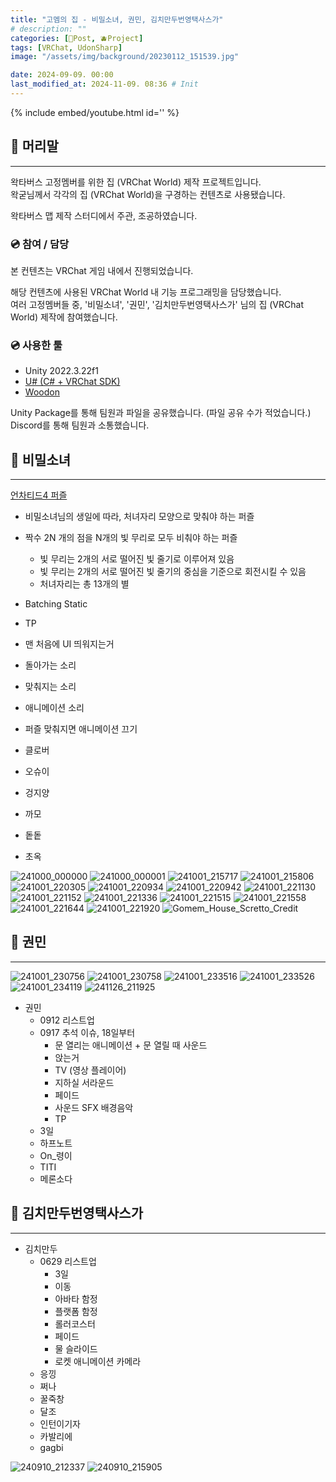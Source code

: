 ```yaml
---
title: "고멤의 집 - 비밀소녀, 권민, 김치만두번영택사스가"
# description: ""
categories: [📀Post, 🫐Project]
tags: [VRChat, UdonSharp]
image: "/assets/img/background/20230112_151539.jpg"

date: 2024-09-09. 00:00
last_modified_at: 2024-11-09. 08:36 # Init
---
```


{% include embed/youtube.html id='' %}

## 📀 머리말

---

왁타버스 고정멤버를 위한 집 (VRChat World) 제작 프로젝트입니다.  
왁굳님께서 각각의 집 (VRChat World)을 구경하는 컨텐츠로 사용됐습니다.  

왁타버스 맵 제작 스터디에서 주관, 조공하였습니다.  

### 💿 참여 / 담당

본 컨텐츠는 VRChat 게임 내에서 진행되었습니다.  

해당 컨텐츠에 사용된 VRChat World 내 기능 프로그래밍을 담당했습니다.  
여러 고정멤버들 중, '비밀소녀', '권민', '김치만두번영택사스가' 님의 집 (VRChat World) 제작에 참여했습니다.  

### 💿 사용한 툴

- Unity 2022.3.22f1
- [U# (C# + VRChat SDK)](https://udonsharp.docs.vrchat.com/)
- [Woodon](https://github.com/wrchat/Woodon)

Unity Package를 통해 팀원과 파일을 공유했습니다. (파일 공유 수가 적었습니다.)  
Discord를 통해 팀원과 소통했습니다.  

## 📀 비밀소녀

---

[언차티드4 퍼즐](https://youtu.be/JHXERIrnP9U?si=YsjDNXqDDtq4HTUh&t=240)  

- 비밀소녀님의 생일에 따라, 처녀자리 모양으로 맞춰야 하는 퍼즐

- 짝수 2N 개의 점을 N개의 빛 무리로 모두 비춰야 하는 퍼즐
  - 빛 무리는 2개의 서로 떨어진 빛 줄기로 이루어져 있음
  - 빛 무리는 2개의 서로 떨어진 빛 줄기의 중심을 기준으로 회전시킬 수 있음
  - 처녀자리는 총 13개의 별

- Batching Static
- TP

- 맨 처음에 UI 띄워지는거
- 돌아가는 소리
- 맞춰지는 소리
- 애니메이션 소리
- 퍼즐 맞춰지면 애니메이션 끄기

- 클로버
- 오슈이
- 겅지양
- 까모
- 돝돝
- 초옥

![241000_000000](/assets/project/Gomem_House/Scretto/241000_000000.png)
![241000_000001](/assets/project/Gomem_House/Scretto/241000_000001.png)
![241001_215717](/assets/project/Gomem_House/Scretto/241001_215717.png)
![241001_215806](/assets/project/Gomem_House/Scretto/241001_215806.png)
![241001_220305](/assets/project/Gomem_House/Scretto/241001_220305.png)
![241001_220934](/assets/project/Gomem_House/Scretto/241001_220934.png)
![241001_220942](/assets/project/Gomem_House/Scretto/241001_220942.png)
![241001_221130](/assets/project/Gomem_House/Scretto/241001_221130.png)
![241001_221152](/assets/project/Gomem_House/Scretto/241001_221152.png)
![241001_221336](/assets/project/Gomem_House/Scretto/241001_221336.png)
![241001_221515](/assets/project/Gomem_House/Scretto/241001_221515.png)
![241001_221558](/assets/project/Gomem_House/Scretto/241001_221558.png)
![241001_221644](/assets/project/Gomem_House/Scretto/241001_221644.png)
![241001_221920](/assets/project/Gomem_House/Scretto/241001_221920.png)
![Gomem_House_Scretto_Credit](/assets/project/Gomem_House/Scretto/Gomem_House_Scretto_Credit.png)

## 📀 권민

---

![241001_230756](/assets/project/Gomem_House/Kwon/241001_230756.png)
![241001_230758](/assets/project/Gomem_House/Kwon/241001_230758.png)
![241001_233516](/assets/project/Gomem_House/Kwon/241001_233516.png)
![241001_233526](/assets/project/Gomem_House/Kwon/241001_233526.png)
![241001_234119](/assets/project/Gomem_House/Kwon/241001_234119.png)
![241126_211925](/assets/project/Gomem_House/Kwon/241126_211925.png)

- 권민
  - 0912 리스트업
  - 0917 추석 이슈, 18일부터
    - 문 열리는 애니메이션 + 문 열릴 때 사운드
    - 앉는거
    - TV (영상 플레이어)
    - 지하실 서라운드
    - 페이드
    - 사운드 SFX 배경음악
    - TP
  - 3일
  - 하프노트
  - On_령이
  - TITI
  - 메론소다

## 📀 김치만두번영택사스가

---

- 김치만두
  - 0629 리스트업
    - 3일
    - 이동
    - 아바타 함정
    - 플랫폼 함정
    - 롤러코스터
    - 페이드
    - 물 슬라이드
    - 로켓 애니메이션 카메라
  - 응낑
  - 쩌나
  - 꿀죽창
  - 달조
  - 인턴이기자
  - 카발리에
  - gagbi

![240910_212337](/assets/project/Gomem_House/Kimchimandu/240910_212337.png)
![240910_215905](/assets/project/Gomem_House/Kimchimandu/240910_215905.png)
